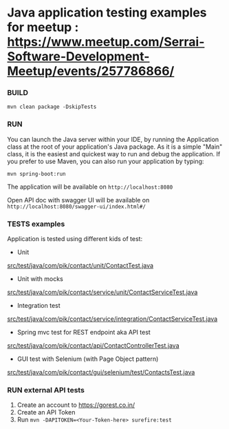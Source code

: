 # Java application testing examples for meetup : https://www.meetup.com/Serrai-Software-Development-Meetup/events/257786866/

### BUILD

`mvn clean package -DskipTests`

### RUN

You can launch the Java server within your IDE, by running the Application class at the root of your application's Java package.
As it is a simple "Main" class, it is the easiest and quickest way to run and debug the application.
If you prefer to use Maven, you can also run your application by typing:

`mvn spring-boot:run`

The application will be available on `http://localhost:8080`

Open API doc with swagger UI will be available on `http://localhost:8080/swagger-ui/index.html#/`

### TESTS examples

Application is tested using different kids of test:

- Unit

[src/test/java/com/pik/contact/unit/ContactTest.java](src/test/java/com/pik/contact/unit/ContactTest.java)

- Unit with mocks

[src/test/java/com/pik/contact/service/unit/ContactServiceTest.java](src/test/java/com/pik/contact/service/unit/ContactServiceTest.java)

- Integration test

[src/test/java/com/pik/contact/service/integration/ContactServiceTest.java](src/test/java/com/pik/contact/service/integration/ContactServiceTest.java)

- Spring mvc test for REST endpoint aka API test

[src/test/java/com/pik/contact/api/ContactControllerTest.java](src/test/java/com/pik/contact/api/ContactControllerTest.java)

- GUI test with Selenium (with Page Object pattern)

[src/test/java/com/pik/contact/gui/selenium/test/ContactsTest.java](src/test/java/com/pik/contact/gui/selenium/test/ContactsTest.java)

### RUN external API tests

1. Create an account to https://gorest.co.in/
2. Create an API Token
3. Run `mvn -DAPITOKEN=<Your-Token-here> surefire:test`
